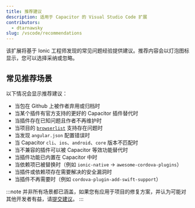 ```yaml
---
title: 推荐建议
description: 适用于 Capacitor 的 Visual Studio Code 扩展
contributors:
  - dtarnawsky
slug: /vscode/recommendations
---
```


该扩展将基于 Ionic 工程师发现的常见问题经验提供建议。推荐内容会以灯泡图标显示，您可以选择采纳或忽略。

## 常见推荐场景

以下情况会显示推荐建议：
- 当包在 Github 上被作者弃用或归档时
- 当某个插件有官方支持的更好的 Capacitor 插件替代时
- 当插件存在已知问题且作者不再维护时
- 当项目的 [`browserlist`](https://github.com/browserslist/browserslist) 支持存在问题时
- 当发现 `angular.json` 配置错误时
- 当 Capacitor `cli`、`ios`、`android`、`core` 版本不匹配时
- 当不兼容的插件可以被 Capacitor 等效功能替代时
- 当插件功能已内置在 Capacitor 中时
- 当依赖项已被替换时（例如 `ionic-native` -> `awesome-cordova-plugins`）
- 当插件或依赖项存在需要解决的安全漏洞时
- 当插件不再需要时（例如 `cordova-plugin-add-swift-support`）

:::note
并非所有场景都已涵盖，如果您有应用于项目的修复方案，并认为可能对其他开发者有益，请[提交建议](https://github.com/ionic-team/vscode-ionic/issues)。
:::